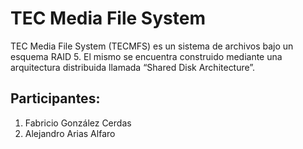 # TEC Media File System
TEC Media File System (TECMFS) es un sistema de archivos bajo un esquema RAID 5. El mismo se encuentra construido mediante una arquitectura distribuida llamada “Shared Disk Architecture”.

## Participantes:
1. Fabricio González Cerdas
2. Alejandro Arias Alfaro
